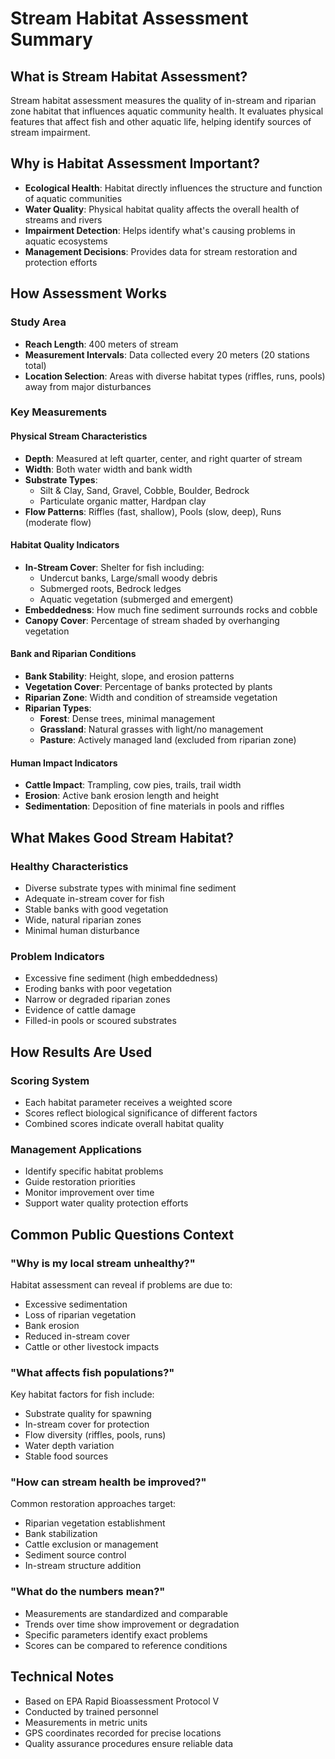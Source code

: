 # Stream Habitat Assessment Summary

## What is Stream Habitat Assessment?

Stream habitat assessment measures the quality of in-stream and riparian zone habitat that influences aquatic community health. It evaluates physical features that affect fish and other aquatic life, helping identify sources of stream impairment.

## Why is Habitat Assessment Important?

- **Ecological Health**: Habitat directly influences the structure and function of aquatic communities
- **Water Quality**: Physical habitat quality affects the overall health of streams and rivers
- **Impairment Detection**: Helps identify what's causing problems in aquatic ecosystems
- **Management Decisions**: Provides data for stream restoration and protection efforts

## How Assessment Works

### Study Area
- **Reach Length**: 400 meters of stream
- **Measurement Intervals**: Data collected every 20 meters (20 stations total)
- **Location Selection**: Areas with diverse habitat types (riffles, runs, pools) away from major disturbances

### Key Measurements

#### Physical Stream Characteristics
- **Depth**: Measured at left quarter, center, and right quarter of stream
- **Width**: Both water width and bank width
- **Substrate Types**: 
  - Silt & Clay, Sand, Gravel, Cobble, Boulder, Bedrock
  - Particulate organic matter, Hardpan clay
- **Flow Patterns**: Riffles (fast, shallow), Pools (slow, deep), Runs (moderate flow)

#### Habitat Quality Indicators
- **In-Stream Cover**: Shelter for fish including:
  - Undercut banks, Large/small woody debris
  - Submerged roots, Bedrock ledges
  - Aquatic vegetation (submerged and emergent)
- **Embeddedness**: How much fine sediment surrounds rocks and cobble
- **Canopy Cover**: Percentage of stream shaded by overhanging vegetation

#### Bank and Riparian Conditions
- **Bank Stability**: Height, slope, and erosion patterns
- **Vegetation Cover**: Percentage of banks protected by plants
- **Riparian Zone**: Width and condition of streamside vegetation
- **Riparian Types**:
  - **Forest**: Dense trees, minimal management
  - **Grassland**: Natural grasses with light/no management
  - **Pasture**: Actively managed land (excluded from riparian zone)

#### Human Impact Indicators
- **Cattle Impact**: Trampling, cow pies, trails, trail width
- **Erosion**: Active bank erosion length and height
- **Sedimentation**: Deposition of fine materials in pools and riffles

## What Makes Good Stream Habitat?

### Healthy Characteristics
- Diverse substrate types with minimal fine sediment
- Adequate in-stream cover for fish
- Stable banks with good vegetation
- Wide, natural riparian zones
- Minimal human disturbance

### Problem Indicators
- Excessive fine sediment (high embeddedness)
- Eroding banks with poor vegetation
- Narrow or degraded riparian zones
- Evidence of cattle damage
- Filled-in pools or scoured substrates

## How Results Are Used

### Scoring System
- Each habitat parameter receives a weighted score
- Scores reflect biological significance of different factors
- Combined scores indicate overall habitat quality

### Management Applications
- Identify specific habitat problems
- Guide restoration priorities
- Monitor improvement over time
- Support water quality protection efforts

## Common Public Questions Context

### "Why is my local stream unhealthy?"
Habitat assessment can reveal if problems are due to:
- Excessive sedimentation
- Loss of riparian vegetation
- Bank erosion
- Reduced in-stream cover
- Cattle or other livestock impacts

### "What affects fish populations?"
Key habitat factors for fish include:
- Substrate quality for spawning
- In-stream cover for protection
- Flow diversity (riffles, pools, runs)
- Water depth variation
- Stable food sources

### "How can stream health be improved?"
Common restoration approaches target:
- Riparian vegetation establishment
- Bank stabilization
- Cattle exclusion or management
- Sediment source control
- In-stream structure addition

### "What do the numbers mean?"
- Measurements are standardized and comparable
- Trends over time show improvement or degradation
- Specific parameters identify exact problems
- Scores can be compared to reference conditions

## Technical Notes

- Based on EPA Rapid Bioassessment Protocol V
- Conducted by trained personnel
- Measurements in metric units
- GPS coordinates recorded for precise locations
- Quality assurance procedures ensure reliable data